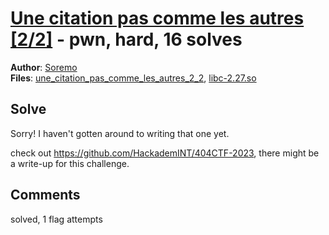 [Une citation pas comme les autres [2/2]](challenge_files/README.md) - pwn, hard, 16 solves
===

**Author**: [Soremo](https://github.com/Soremojinsen)    
**Files**: [une_citation_pas_comme_les_autres_2_2](https://www.narthorn.com/ctf/404CTF-2023/challenge_files/Exploitation%20de%20binaires/Une%20citation%20pas%20comme%20les%20autres%20%5B2_2%5D/une_citation_pas_comme_les_autres_2_2), [libc-2.27.so](https://www.narthorn.com/ctf/404CTF-2023/challenge_files/Exploitation%20de%20binaires/Une%20citation%20pas%20comme%20les%20autres%20%5B2_2%5D/libc-2.27.so)

## Solve

Sorry! I haven't gotten around to writing that one yet.

check out https://github.com/HackademINT/404CTF-2023, there might be a write-up for this challenge.

## Comments

solved, 1 flag attempts
